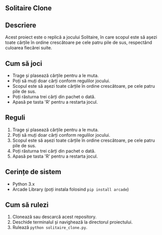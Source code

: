 ## Solitaire Clone

## Descriere

Acest proiect este o replică a jocului Solitaire, în care scopul este să așezi toate cărțile în ordine crescătoare pe cele patru pile de sus, respectând culoarea fiecărei suite.

## Cum să joci

- Trage și plasează cărțile pentru a le muta.
- Poți să muți doar cărți conform regulilor jocului.
- Scopul este să așezi toate cărțile în ordine crescătoare, pe cele patru pile de sus.
- Poți răsturna trei cărți din pachet o dată.
- Apasă pe tasta 'R' pentru a restarta jocul.

## Reguli

1. Trage și plasează cărțile pentru a le muta.
2. Poți să muți doar cărți conform regulilor jocului.
3. Scopul este să așezi toate cărțile în ordine crescătoare, pe cele patru pile de sus.
4. Poți răsturna trei cărți din pachet o dată.
5. Apasă pe tasta 'R' pentru a restarta jocul.

## Cerințe de sistem

- Python 3.x
- Arcade Library (poți instala folosind `pip install arcade`)

## Cum să rulezi
1. Clonează sau descarcă acest repository.
2. Deschide terminalul și navighează la directorul proiectului.
3. Rulează `python solitaire_clone.py`.

